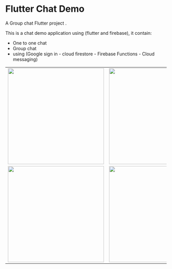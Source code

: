 # Flutter Chat Demo

A Group chat Flutter project .

This is a chat demo application using (flutter and firebase), it contain:
- One to one chat
- Group chat
- using (Google sign in - cloud firestore - Firebase Functions - Cloud messaging)

<table style="width:100%">

  <tr>
    <td>
      <img src="https://user-images.githubusercontent.com/44163927/73730016-c19c1e80-473e-11ea-8175-bd0ecaf99c4f.png" width="300" />
    </td>
    <td>
      <img src="https://user-images.githubusercontent.com/44163927/73730106-f314ea00-473e-11ea-83a3-ba2d3dd2e5f9.png" width="300" />
    </td>
    <td>
      <img src="https://user-images.githubusercontent.com/44163927/73732368-b9de7900-4742-11ea-9655-ff3991e1110a.png" width="300" />
    </td>
  </tr>
  
  <tr>
    <td>
      <img src="https://user-images.githubusercontent.com/44163927/73730189-0fb12200-473f-11ea-96ef-c59af66b73b1.png" width="300" />
    </td>
    <td>
      <img src="https://user-images.githubusercontent.com/44163927/73730250-28213c80-473f-11ea-8c78-11a3b535eddb.png" width="300" />
    </td>
    <td>
      <img src="https://user-images.githubusercontent.com/44163927/73732936-bac3da80-4743-11ea-82da-3f68bfb922b9.png" width="300" />
    </td>
  </tr>
 
</table>
